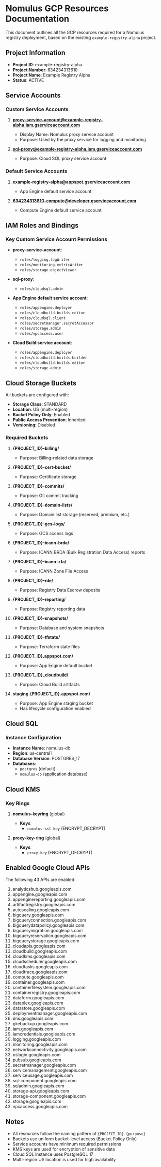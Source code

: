 # Nomulus GCP Resources Documentation

This document outlines all the GCP resources required for a Nomulus registry deployment, based on the existing `example-registry-alpha` project.

## Project Information
- **Project ID**: example-registry-alpha
- **Project Number**: 634234313610
- **Project Name**: Example Registry Alpha
- **Status**: ACTIVE

## Service Accounts

### Custom Service Accounts
1. **proxy-service-account@example-registry-alpha.iam.gserviceaccount.com**
   - Display Name: Nomulus proxy service account
   - Purpose: Used by the proxy service for logging and monitoring

2. **sql-proxy@example-registry-alpha.iam.gserviceaccount.com**
   - Purpose: Cloud SQL proxy service account

### Default Service Accounts
1. **example-registry-alpha@appspot.gserviceaccount.com**
   - App Engine default service account

2. **634234313610-compute@developer.gserviceaccount.com**
   - Compute Engine default service account

## IAM Roles and Bindings

### Key Custom Service Account Permissions
- **proxy-service-account**:
  - `roles/logging.logWriter`
  - `roles/monitoring.metricWriter`
  - `roles/storage.objectViewer`

- **sql-proxy**:
  - `roles/cloudsql.admin`

- **App Engine default service account**:
  - `roles/appengine.deployer`
  - `roles/cloudbuild.builds.editor`
  - `roles/cloudsql.client`
  - `roles/secretmanager.secretAccessor`
  - `roles/storage.admin`
  - `roles/vpcaccess.user`

- **Cloud Build service account**:
  - `roles/appengine.deployer`
  - `roles/cloudbuild.builds.builder`
  - `roles/cloudbuild.builds.editor`
  - `roles/storage.admin`

## Cloud Storage Buckets

All buckets are configured with:
- **Storage Class**: STANDARD
- **Location**: US (multi-region)
- **Bucket Policy Only**: Enabled
- **Public Access Prevention**: Inherited
- **Versioning**: Disabled

### Required Buckets
1. **{PROJECT_ID}-billing/**
   - Purpose: Billing-related data storage

2. **{PROJECT_ID}-cert-bucket/**
   - Purpose: Certificate storage

3. **{PROJECT_ID}-commits/**
   - Purpose: Git commit tracking

4. **{PROJECT_ID}-domain-lists/**
   - Purpose: Domain list storage (reserved, premium, etc.)

5. **{PROJECT_ID}-gcs-logs/**
   - Purpose: GCS access logs

6. **{PROJECT_ID}-icann-brda/**
   - Purpose: ICANN BRDA (Bulk Registration Data Access) reports

7. **{PROJECT_ID}-icann-zfa/**
   - Purpose: ICANN Zone File Access

8. **{PROJECT_ID}-rde/**
   - Purpose: Registry Data Escrow deposits

9. **{PROJECT_ID}-reporting/**
   - Purpose: Registry reporting data

10. **{PROJECT_ID}-snapshots/**
    - Purpose: Database and system snapshots

11. **{PROJECT_ID}-tfstate/**
    - Purpose: Terraform state files

12. **{PROJECT_ID}.appspot.com/**
    - Purpose: App Engine default bucket

13. **{PROJECT_ID}_cloudbuild/**
    - Purpose: Cloud Build artifacts

14. **staging.{PROJECT_ID}.appspot.com/**
    - Purpose: App Engine staging bucket
    - Has lifecycle configuration enabled

## Cloud SQL

### Instance Configuration
- **Instance Name**: nomulus-db
- **Region**: us-central1
- **Database Version**: POSTGRES_17
- **Databases**:
  - `postgres` (default)
  - `nomulus-db` (application database)

## Cloud KMS

### Key Rings
1. **nomulus-keyring** (global)
   - **Keys**:
     - `nomulus-ssl-key` (ENCRYPT_DECRYPT)

2. **proxy-key-ring** (global)
   - **Keys**:
     - `proxy-key` (ENCRYPT_DECRYPT)

## Enabled Google Cloud APIs

The following 43 APIs are enabled:

1. analyticshub.googleapis.com
2. appengine.googleapis.com
3. appenginereporting.googleapis.com
4. artifactregistry.googleapis.com
5. autoscaling.googleapis.com
6. bigquery.googleapis.com
7. bigqueryconnection.googleapis.com
8. bigquerydatapolicy.googleapis.com
9. bigquerymigration.googleapis.com
10. bigqueryreservation.googleapis.com
11. bigquerystorage.googleapis.com
12. cloudapis.googleapis.com
13. cloudbuild.googleapis.com
14. cloudkms.googleapis.com
15. cloudscheduler.googleapis.com
16. cloudtasks.googleapis.com
17. cloudtrace.googleapis.com
18. compute.googleapis.com
19. container.googleapis.com
20. containerfilesystem.googleapis.com
21. containerregistry.googleapis.com
22. dataform.googleapis.com
23. dataplex.googleapis.com
24. datastore.googleapis.com
25. deploymentmanager.googleapis.com
26. dns.googleapis.com
27. gkebackup.googleapis.com
28. iam.googleapis.com
29. iamcredentials.googleapis.com
30. logging.googleapis.com
31. monitoring.googleapis.com
32. networkconnectivity.googleapis.com
33. oslogin.googleapis.com
34. pubsub.googleapis.com
35. secretmanager.googleapis.com
36. servicemanagement.googleapis.com
37. serviceusage.googleapis.com
38. sql-component.googleapis.com
39. sqladmin.googleapis.com
40. storage-api.googleapis.com
41. storage-component.googleapis.com
42. storage.googleapis.com
43. vpcaccess.googleapis.com

## Notes

- All resources follow the naming pattern of `{PROJECT_ID}-{purpose}`
- Buckets use uniform bucket-level access (Bucket Policy Only)
- Service accounts have minimum required permissions
- KMS keys are used for encryption of sensitive data
- Cloud SQL instance uses PostgreSQL 17
- Multi-region US location is used for high availability
